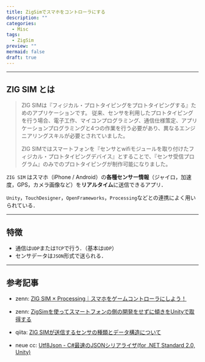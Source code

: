 ```yaml
---
title: ZigSimでスマホをコントローラにする
description: ""
categories:
  - Misc
tags:
  - ZigSim
preview: ""
mermaid: false
draft: true
---
```



---
## ZIG SIM とは

> ZIG SIMは『フィジカル・プロトタイピングをプロトタイピングする』ためのアプリケーションです。
従来、センサを利用したプロトタイピングを行う場合、電子工作、マイコンプログラミング、通信仕様策定、アプリケーションプログラミングと4つの作業を行う必要があり、異なるエンジニアリングスキルが必要とされていました。
>
> ZIG SIMではスマートフォンを『センサとwifiモジュールを取り付けたフィジカル・プロトタイピングデバイス』とすることで、『センサ受信プログラム』のみでのプロトタイピングが制作可能になりました。

`ZIG SIM` はスマホ（iPhone / Android）の**各種センサー情報**（ジャイロ，加速度，GPS，カメラ画像など）を**リアルタイム**に送信できるアプリ．

`Unity`，`TouchDesigner`，`OpenFrameworks`，`Processing`などとの連携によく用いられている．


---
## 特徴

- 通信は`UDP`または`TCP`で行う．（基本は`UDP`） 
- センサデータは`JSON`形式で送られる．



--- 
## 参考記事

- zenn: [ZIG SIM × Processing｜スマホをゲームコントローラにしよう！](https://zenn.dev/zawaworks/articles/2101be9cd7ba30)
- zenn: [ZigSimを使ってスマートフォンの側の開発をせずに傾きをUnityで取得する](https://zenn.dev/tkyko13/articles/267bce6fb26a93)
- qiita: [ZIG SIMが送信するセンサの種類とデータ構造について](https://qiita.com/ToyoshiMorioka/items/1fe858fa357c48080deb)

- neue cc: [Utf8Json - C#最速のJSONシリアライザ(for .NET Standard 2.0, Unity)](https://neue.cc/2017/09/29_559.html)

<!-- Link -->
[ZIG SIM ドキュメント]: https://1-10.github.io/zigsim/docs.html
